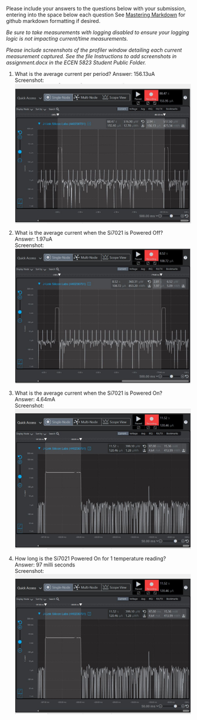 Please include your answers to the questions below with your submission, entering into the space below each question
See [Mastering Markdown](https://guides.github.com/features/mastering-markdown/) for github markdown formatting if desired.

*Be sure to take measurements with logging disabled to ensure your logging logic is not impacting current/time measurements.*

*Please include screenshots of the profiler window detailing each current measurement captured.  See the file Instructions to add screenshots in assignment.docx in the ECEN 5823 Student Public Folder.* 

1. What is the average current per period?
   Answer: 156.13uA
   <br>Screenshot:  
   ![avgcyclecurrent][avgcyclecurrent]  
   
2. What is the average current when the Si7021 is Powered Off?  
   Answer: 1.97uA
   <br>Screenshot:  
   ![average_current_power_off][average_current_power_off]
   
3. What is the average current when the Si7021 is Powered On?  
   Answer: 4.64mA
   <br>Screenshot:  
   ![avgcurrentonSi7021][avgcurrentonSi7021]
   
4. How long is the Si7021 Powered On for 1 temperature reading?  
   Answer: 97 milli seconds
   <br>Screenshot:
   ![si7021ontime][si7021ontime]


[avgcyclecurrent]: screenshots/avgcyclecurrent.jpg "avgcyclecurrent"
[average_current_power_off]: screenshots/average_current_power_off.jpg "average_current_power_off"
[avgcurrentonSi7021]: screenshots/avgcurrentonSi7021.jpg "avgcurrentonSi7021"
[si7021ontime]: screenshots/si7021ontime.jpg "si7021ontime"